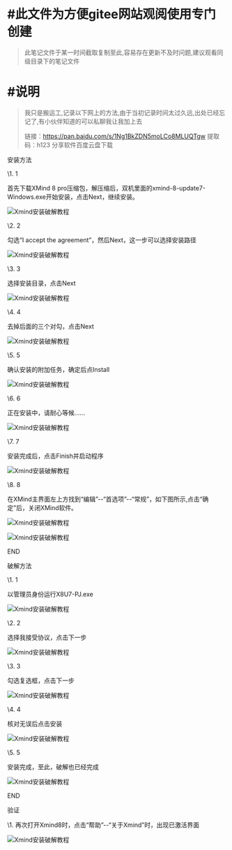 # #此文件为方便gitee网站观阅使用专门创建

> 此笔记文件于某一时间截取复制至此,容易存在更新不及时问题,建议观看同级目录下的笔记文件

# #说明

> 我只是搬运工,记录以下网上的方法,由于当初记录时间太过久远,出处已经忘记了,有小伙伴知道的可以私聊我让我加上去
>
> 链接：https://pan.baidu.com/s/1Ng1BkZDN5moLCo8MLUQTgw 
> 提取码：h123 
> 分享软件百度云盘下载



安装方法

\1.  1

首先下载XMind 8 pro压缩包，解压缩后，双机里面的xmind-8-update7-Windows.exe开始安装，点击Next，继续安装。

![Xmind安装破解教程](Xmind安装破解教程中的图片/clip_image001.png)

\2.  2

勾选“I accept the agreement”，然后Next，这一步可以选择安装路径

![Xmind安装破解教程](Xmind安装破解教程中的图片/clip_image002.png)

\3.  3

选择安装目录，点击Next

![Xmind安装破解教程](Xmind安装破解教程中的图片/clip_image003.png)

\4.  4

去掉后面的三个对勾，点击Next

![Xmind安装破解教程](Xmind安装破解教程中的图片/clip_image004.png)

\5.  5

确认安装的附加任务，确定后点Install

![Xmind安装破解教程](Xmind安装破解教程中的图片/clip_image005.png)

\6.  6

正在安装中，请耐心等候......

![Xmind安装破解教程](Xmind安装破解教程中的图片/clip_image006.png)

\7.  7

安装完成后，点击Finish并启动程序

![Xmind安装破解教程](Xmind安装破解教程中的图片/clip_image007.png)

\8.  8

在XMind主界面左上方找到“编辑”--“首选项”--“常规”，如下图所示,点击“确定”后，关闭XMind软件。

![Xmind安装破解教程](Xmind安装破解教程中的图片/clip_image008.jpg)

![Xmind安装破解教程](Xmind安装破解教程中的图片/clip_image009.jpg)

END

破解方法

\1.  1

以管理员身份运行X8U7-PJ.exe

![Xmind安装破解教程](Xmind安装破解教程中的图片/clip_image010.png)

\2.  2

选择我接受协议，点击下一步

![Xmind安装破解教程](Xmind安装破解教程中的图片/clip_image011.png)

\3.  3

勾选复选框，点击下一步

![Xmind安装破解教程](Xmind安装破解教程中的图片/clip_image012.png)

\4.  4

核对无误后点击安装

![Xmind安装破解教程](Xmind安装破解教程中的图片/clip_image013.png)

\5.  5

安装完成，至此，破解也已经完成

![Xmind安装破解教程](Xmind安装破解教程中的图片/clip_image014.png)

END

验证

\1.  再次打开Xmind8时，点击“帮助”--“关于Xmind”时，出现已激活界面

![Xmind安装破解教程](Xmind安装破解教程中的图片/clip_image015.png)

 